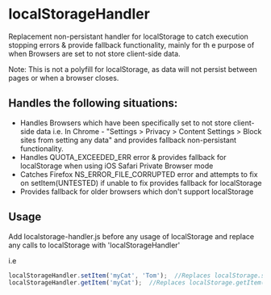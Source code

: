 # localStorageHandler
Replacement non-persistant handler for localStorage to catch execution stopping errors &amp; provide fallback functionality, mainly for th e purpose of when Browsers are set to not store client-side data.

Note: This is not a polyfill for localStorage, as data will not persist between pages or when a browser closes.

## Handles the following situations:

- Handles Browsers which have been specifically set to not store client-side data i.e. In Chrome - "Settings > Privacy > Content Settings > Block sites from setting any data" and provides fallback non-persistant functionality.
- Handles QUOTA_EXCEEDED_ERR error & provides fallback for localStorage when using iOS Safari Private Browser mode 
- Catches Firefox NS_ERROR_FILE_CORRUPTED error and attempts to fix on setItem(UNTESTED) if unable to fix provides fallback for localStorage 
- Provides fallback for older browsers which don't support localStorage

## Usage
Add localstorage-handler.js before any usage of localStorage and replace any calls to localStorage with 'localStorageHandler'

i.e
```javascript
localStorageHandler.setItem('myCat', 'Tom');  //Replaces localStorage.setItem('myCat', 'Tom');
localStorageHandler.getItem('myCat');  //Replaces localStorage.getItem('myCat');
```
